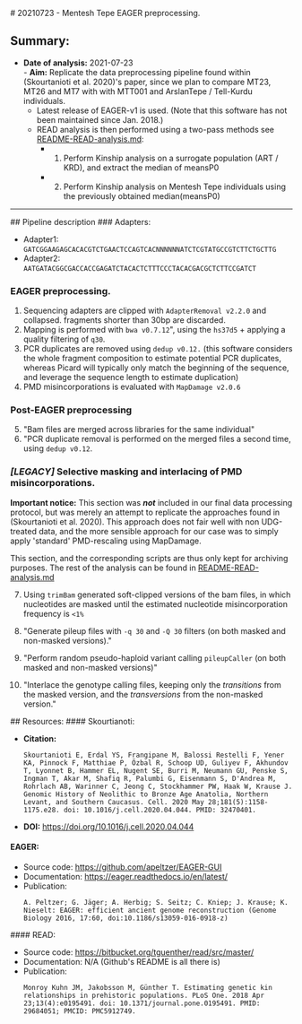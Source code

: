 # 20210723 - Mentesh Tepe EAGER preprocessing.

## Summary:
- **Date of analysis:** 2021-07-23  
- **Aim:** Replicate the data preprocessing pipeline found within (Skourtanioti et al. 2020)'s paper, since we plan to compare MT23, MT26 and MT7 with  with MTT001 and ArslanTepe / Tell-Kurdu individuals.
  - Latest release of EAGER-v1 is used. (Note that this software has not been maintained since Jan. 2018.)
  - READ analysis is then performed using a two-pass methods see [README-READ-analysis.md](README-READ-analysis.md):
    - 1. Perform Kinship analysis on a surrogate population (ART / KRD), and extract the median of meansP0
    - 2. Perform Kinship analysis on Mentesh Tepe individuals using the previously obtained median(meansP0)

---

## Pipeline description
### Adapters:

 - Adapter1: `GATCGGAAGAGCACACGTCTGAACTCCAGTCACNNNNNNATCTCGTATGCCGTCTTCTGCTTG`
 - Adapter2: `AATGATACGGCGACCACCGAGATCTACACTCTTTCCCTACACGACGCTCTTCCGATCT`

### EAGER preprocessing.
1. Sequencing adapters are clipped with `AdapterRemoval v2.2.0` and collapsed. fragments shorter than 30bp are discarded.
2. Mapping is performed with `bwa v0.7.12`", using the `hs37d5` + applying a quality filtering of `q30`.
3. PCR duplicates are removed using `dedup v0.12.` (this software considers the whole fragment composition to estimate potential PCR duplicates, whereas Picard will typically only match the beginning of the sequence, and leverage the sequence length to estimate duplication)
4. PMD misincorporations is evaluated with `MapDamage v2.0.6`

### Post-EAGER preprocessing
5. "Bam files are merged across libraries for the same individual"
6. "PCR duplicate removal is performed on the merged files a second time, using `dedup v0.12`.

### ***[LEGACY]*** Selective masking and interlacing of PMD misincorporations.
**Important notice:** This section was ***not*** included in our final data processing protocol, but was merely an attempt to replicate the approaches found in (Skourtanioti et al. 2020). This approach does not fair well with non UDG-treated data, and the more sensible approach for our case was to simply apply 'standard' PMD-rescaling using MapDamage. 

This section, and the corresponding scripts are thus only kept for archiving purposes. The rest of the analysis can be found in [README-READ-analysis.md](README-READ-analysis.md)

7. Using `trimBam` generated soft-clipped versions of the bam files, in which nucleotides are masked until the estimated nucleotide misincorporation frequency is `<1%`

8. "Generate pileup files with `-q 30` and `-Q 30` filters (on both masked and non-masked versions)."
9. "Perform random pseudo-haploid variant calling `pileupCaller` (on both masked and non-masked versions)"

10. "Interlace the genotype calling files, keeping only the *transitions* from the masked version, and the *transversions* from the non-masked version."

## Resources:
#### Skourtianoti:

 - **Citation:**
   ```Text
   Skourtanioti E, Erdal YS, Frangipane M, Balossi Restelli F, Yener KA, Pinnock F, Matthiae P, Özbal R, Schoop UD, Guliyev F, Akhundov T, Lyonnet B, Hammer EL, Nugent SE, Burri M, Neumann GU, Penske S, Ingman T, Akar M, Shafiq R, Palumbi G, Eisenmann S, D'Andrea M, Rohrlach AB, Warinner C, Jeong C, Stockhammer PW, Haak W, Krause J. Genomic History of Neolithic to Bronze Age Anatolia, Northern Levant, and Southern Caucasus. Cell. 2020 May 28;181(5):1158-1175.e28. doi: 10.1016/j.cell.2020.04.044. PMID: 32470401.
   ```
 - **DOI:** https://doi.org/10.1016/j.cell.2020.04.044

#### EAGER:
 - Source code: https://github.com/apeltzer/EAGER-GUI
 - Documentation: https://eager.readthedocs.io/en/latest/
 - Publication:
   ```Text
   A. Peltzer; G. Jäger; A. Herbig; S. Seitz; C. Kniep; J. Krause; K. Nieselt: EAGER: efficient ancient genome reconstruction (Genome Biology 2016, 17:60, doi:10.1186/s13059-016-0918-z)
   ```
#### READ:
 - Source code: https://bitbucket.org/tguenther/read/src/master/
 - Documentation: N/A (Github's README is all there is)
 - Publication: 
   ```Text  
   Monroy Kuhn JM, Jakobsson M, Günther T. Estimating genetic kin relationships in prehistoric populations. PLoS One. 2018 Apr 23;13(4):e0195491. doi: 10.1371/journal.pone.0195491. PMID: 29684051; PMCID: PMC5912749.
   ```